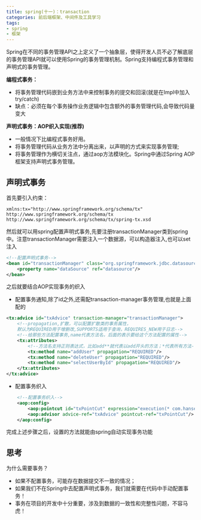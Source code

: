 ```yaml
---
title: spring(十一)：transaction
categories: 前后端框架、中间件及工具学习
tags:
- spring
- 框架
---
```


Spring在不同的事务管理API之上定义了一个抽象层，使得开发人员不必了解底层的事务管理API就可以使用Spring的事务管理机制。Spring支持编程式事务管理和声明式的事务管理。

**编程式事务：**

- 将事务管理代码嵌到业务方法中来控制事务的提交和回滚(就是在Impl中加入try/catch)
- 缺点：必须在每个事务操作业务逻辑中包含额外的事务管理代码,会导致代码量变大

**声明式事务：AOP织入实现(推荐)**

- 一般情况下比编程式事务好用。
- 将事务管理代码从业务方法中分离出来，以声明的方式来实现事务管理;
- 将事务管理作为横切关注点，通过aop方法模块化。Spring中通过Spring AOP框架支持声明式事务管理。

## 声明式事务

首先要引入约束：

```
xmlns:tx="http://www.springframework.org/schema/tx"
http://www.springframework.org/schema/tx
http://www.springframework.org/schema/tx/spring-tx.xsd
```
然后就可以用spring配置声明式事务,先要注册transactionManager类到spring中。注意transactionManager需要注入一个数据源，可以构造器注入,也可以set注入
```xml
<!--配置声明式事务-->
<bean id="transactionManager" class="org.springframework.jdbc.datasource.DataSourceTransactionManager">
    <property name="dataSource" ref="datasource"/>
</bean>
```
之后就要结合AOP实现事务的织入
- 配置事务通知,除了id之外,还需配transaction-manager事务管理,也就是上面配的
```xml
<tx:advice id="txAdvice" transaction-manager="transactionManager">
    <!--propagation,扩散，可以配置扩散类的事务属性，
    默认为REQUIRED用于增删改,SUPPORTS适用于查询，REQUIRES_NEW用于日志-->
    <!--给那些方法配置事务,name代表方法名，后面的表示要给这个方法配置的属性-->
    <tx:attributes>
        <!--方法名支持正则表达式，比如add**就代表以add开头的方法；*代表所有方法-->
        <tx:method name="addUser" propagation="REQUIRED"/>
        <tx:method name="deleteUser" propagation="REQUIRED"/>
        <tx:method name="selectUserById" propagation="REQUIRED"/>
    </tx:attributes>
</tx:advice>
```
- 配置事务织入
```xml
    <!--配置事务织入-->
    <aop:config>
        <aop:pointcut id="txPointCut" expression="execution(* com.hanser.mapper.*.*(..))"/>
        <aop:advisor advice-ref="txAdvice" pointcut-ref="txPointCut"/>
    </aop:config>
```
完成上述步骤之后，设置的方法就能由spring自动实现事务功能

## 思考

为什么需要事务？

- 如果不配置事务，可能存在数据提交不一致的情况；
- 如果我们不在Spring中去配置声明式事务，我们就需要在代码中手动配置事务！
- 事务在项目的开发中十分重要，涉及到数据的一致性和完整性问题，不容马虎！